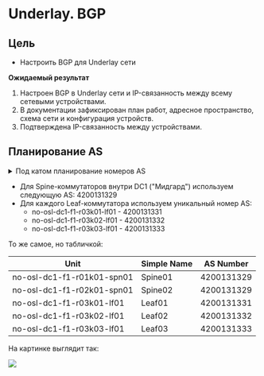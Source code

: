 # Underlay. BGP

## Цель
* Настроить BGP для Underlay сети

**Ожидаемый результат**
1. Настроен BGP в Underlay сети и IP-связанность между всему сетевыми устройствами.
2. В документации зафиксирован план работ, адресное пространство, схема сети и конфигурация устройств.
3. Подтверждена IP-связанность между устройствами.

## Планирование AS

<details><summary>Под катом планирование номеров AS</summary>

_Disclaimer_

_После сложной рабочей недели планирование AS пришлось делать с помощью чат-бота_

Предлагается следующая схема использования нумерации AS:

* Используем 32-битную нумерацию.
* Используем 32-битные частные ASNs из диапазона 4200000000–4294967294.
* Первые 16 бит отводятся для обозначения страны, остальные для использования внутри страны.

Кодируем каждую страну символом:

| Страна              | Код страны |
|---------------------|------------|
| Новая Зеландия (NZ) | 1          | 
| Норвегия (NO)       | 2          |
| Бразилия (BR)       | 3          |
| Зарезервировано     | 4–65535    |

Базовый AS номер для каждой страны вычисляется по формуле:

    Базовый AS = 4200000000 + (Код страны × 65536)

**Пример для Норвегии:**

    AS = 4200000000 + (2 × 65536) = 4200131072


Структура внутри страны:

    [Код города (8 бит)][Код региона/ДЦ (8 бит)]

Пример для Норвегии (NO)

| Город           | Код города |
|-----------------|------------|
| Осло (OSL)      | 1          |
| Тёнсберг (TBG)  | 2          |
| Зарезервировано | 3-255      |

Базовый AS для города вычисляется следующим образом:

    Базовый AS города = Базовый AS страны + (Код города × 256)

**Пример для Осло (OSL)**

    AS = 4200131072 + (1 × 256) = 4200131328

Расчет распределения AS внутри города по датацентрам.

| ДЦ               | Код ДЦ |
|------------------|--------|
| DC1 ("Мидгард")  | 1      |
| DC2 ("Альвхейм") | 2      |
| Зарезервировано  | 3-255  |

Для DC1 ("Мидгард")

    AS = 4200131328 + 1 = 4200131329

Spine-коммутаторы: AS 4200131329

Leaf-коммутаторы: диапазон 4200131331–4200131583 для уникальных ASNs.


_Заметка._

_Распределение AS нужно пересмотреть в пределах Города-ДЦ. Пока используем так._


------------------------------

</details>


* Для Spine-коммутаторов внутри DC1 ("Мидгард") используем следующую AS: 4200131329
* Для каждого Leaf-коммутатора используем уникальный номер AS:
  * no-osl-dc1-f1-r03k01-lf01 - 4200131331
  * no-osl-dc1-f1-r03k02-lf01 - 4200131332
  * no-osl-dc1-f1-r03k03-lf01 - 4200131333

То же самое, но табличкой:

| Unit                       | Simple Name | AS Number   |
|----------------------------|-------------|-------------|
| no-osl-dc1-f1-r01k01-spn01 | Spine01     | 4200131329  |
| no-osl-dc1-f1-r02k01-spn01 | Spine02     | 4200131329  |
| no-osl-dc1-f1-r03k01-lf01  | Leaf01      | 4200131331  |
| no-osl-dc1-f1-r03k02-lf01  | Leaf02      | 4200131332  |
| no-osl-dc1-f1-r03k03-lf01  | Leaf03      | 4200131333  |

На картинке выглядит так:

![](images/HW-4-map.drawio)